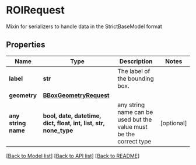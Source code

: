 # ROIRequest

Mixin for serializers to handle data in the StrictBaseModel format

## Properties
Name | Type | Description | Notes
------------ | ------------- | ------------- | -------------
**label** | **str** | The label of the bounding box. | 
**geometry** | [**BBoxGeometryRequest**](BBoxGeometryRequest.md) |  | 
**any string name** | **bool, date, datetime, dict, float, int, list, str, none_type** | any string name can be used but the value must be the correct type | [optional]

[[Back to Model list]](../README.md#documentation-for-models) [[Back to API list]](../README.md#documentation-for-api-endpoints) [[Back to README]](../README.md)


